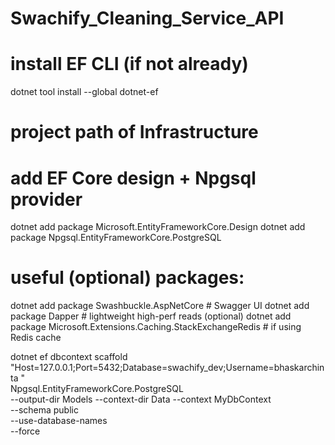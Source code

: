# Swachify_Cleaning_Service_API

# install EF CLI (if not already)
dotnet tool install --global dotnet-ef

# project path of Infrastructure

# add EF Core design + Npgsql provider
dotnet add package Microsoft.EntityFrameworkCore.Design
dotnet add package Npgsql.EntityFrameworkCore.PostgreSQL
# useful (optional) packages: 
dotnet add package Swashbuckle.AspNetCore       # Swagger UI
dotnet add package Dapper                       # lightweight high-perf reads (optional)
dotnet add package Microsoft.Extensions.Caching.StackExchangeRedis  # if using Redis cache


dotnet ef dbcontext scaffold "Host=127.0.0.1;Port=5432;Database=swachify_dev;Username=bhaskarchinta
" \
  Npgsql.EntityFrameworkCore.PostgreSQL \
  --output-dir Models --context-dir Data --context MyDbContext \
  --schema public \
  --use-database-names \
  --force
